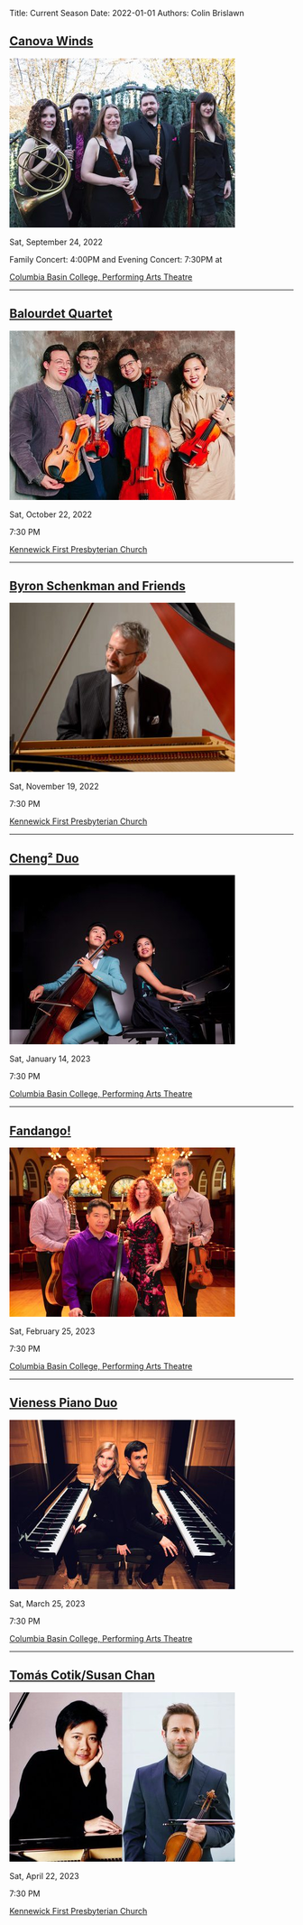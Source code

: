 Title: Current Season
Date: 2022-01-01
Authors: Colin Brislawn
<!--
Template: article_list
Status: hidden
-->

## [Canova Winds]({filename}/2022-2023/CanovaWinds.md)

[![Canova Winds photo](/images/2022-2023/CanovaWinds-small.jpg)]({filename}/2022-2023/CanovaWinds.md)

Sat, September 24, 2022

Family Concert: 4:00PM and Evening Concert: 7:30PM at

[Columbia Basin College, Performing Arts Theatre](https://goo.gl/maps/BZDawJuNMRM2)

---

## [Balourdet Quartet]({filename}/2022-2023/BalourdetQuartet.md)

[![Balourdet Quartet photo](/images/2022-2023/BalourdetQuartet-small.jpg)]({filename}/2022-2023/BalourdetQuartet.md)

Sat, October 22, 2022

7:30 PM

[Kennewick First Presbyterian Church](https://goo.gl/maps/quHQSkdBnScDHqh26)

---

## [Byron Schenkman and Friends]({filename}/2022-2023/ByronSchenkman2022.md)

[![Byron Schenkman at piano](/images/2022-2023/ByronSchenkman-small.jpg)]({filename}/2022-2023/ByronSchenkman2022.md)

Sat, November 19, 2022

7:30 PM

[Kennewick First Presbyterian Church](https://goo.gl/maps/quHQSkdBnScDHqh26)

---

## [Cheng² Duo]({filename}/2022-2023/Cheng2Duo.md)

[![Cheng² Duo, back to back](/images/2022-2023/Cheng2Duo-small.jpg)]({filename}/2022-2023/Cheng2Duo.md)

Sat, January 14, 2023

7:30 PM

[Columbia Basin College, Performing Arts Theatre](https://goo.gl/maps/BZDawJuNMRM2)

---

## [Fandango!]({filename}/2022-2023/Fandango.md)

[![Fandango group photo](/images/2022-2023/Fandango-small.jpg)]({filename}/2022-2023/Fandango.md)

Sat, February 25, 2023

7:30 PM

[Columbia Basin College, Performing Arts Theatre](https://goo.gl/maps/BZDawJuNMRM2)

---

## [Vieness Piano Duo]({filename}/2022-2023/VienessPianoDuo.md)

[![Vieness Piano Duo back to back at pianos](/images/2022-2023/VienessPianoDuo-small.jpg)]({filename}/2022-2023/VienessPianoDuo.md)

Sat, March 25, 2023

7:30 PM

[Columbia Basin College, Performing Arts Theatre](https://goo.gl/maps/BZDawJuNMRM2)

---

## [Tomás Cotik/Susan Chan]({filename}/2022-2023/TomasCotikandSusanChan.md)

[![Tomás Cotik and Susan Chan](/images/2022-2023/TomasCotikandSusanChan-small.jpg)]({filename}/2022-2023/TomasCotikandSusanChan.md)

Sat, April 22, 2023

7:30 PM

[Kennewick First Presbyterian Church](https://goo.gl/maps/quHQSkdBnScDHqh26)

<style>
.entry-content a img {
    width: 270px;
    /* This is similar to the .floadleft class ****/
    float: left;
    padding-top: 5px;
    padding-right: 15px;
    padding-bottom: 15px;
}

/* style p like H4 */
.entry-content p {
    font-size: 18px;
    margin-top: 10px;
    margin-bottom: 10px;
    font-weight: 500;
}
</style>
